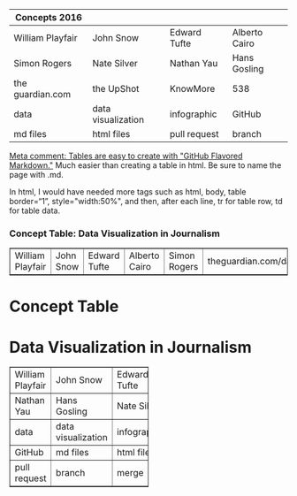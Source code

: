 | Concepts 2016 |  | |  |
| ------------- | ------------- | ------------ | --------------- |
| William Playfair | John Snow | Edward Tufte | Alberto Cairo  |
| Simon Rogers  | Nate Silver  | Nathan Yau | Hans Gosling |
| the guardian.com | the UpShot | KnowMore | 538 |
|data | data visualization | infographic | GitHub |
| md files | html files | pull request | branch |

[Meta comment: Tables are easy to create with "GitHub Flavored Markdown."](https://help.github.com/articles/github-flavored-markdown/)
Much easier than creating a table in html. Be sure to name the page with .md. 

In html, I would have needed more tags such as html, body, table border=“1”, style="width:50%", and then, after each line, tr for table row, td for table data.

<html>
<body>

<h3>Concept Table: Data Visualization in Journalism</h3>

<table border=“1”>
  <tr>
    <td>William Playfair</td>
    <td>John Snow</td>		
    <td>Edward Tufte</td>
    <td>Alberto Cairo</td>
    <td>Simon Rogers</td>		
    <td>theguardian.com/data</td></tr>
  </table>

<h1>Concept Table</h1>
<h1>Data Visualization in Journalism</h1>

<table border=“1” style="width:50%">
  <tr>
    <td>William Playfair</td>
    <td>John Snow</td>		
    <td>Edward Tufte</td>
    <td>Alberto Cairo</td>
    <td>Simon Rogers</td>		
    <td>theguardian.com/data</td>
  </tr>
<tr>
    <td>Nathan Yau</td>
    <td>Hans Gosling</td>		
    <td>Nate Silver</td>
  </tr>
  <tr>
    <td>data</td>
    <td>data visualization</td>		
    <td>infographic</td>
  </tr>
<tr>
    <td>GitHub</td>
    <td>md files</td>		
    <td>html files</td>
  </tr>
<tr>
    <td>pull request</td>
    <td>branch</td>		
    <td>merge</td>
  </tr>
</table>

</body>
</html>
